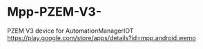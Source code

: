 # Mpp-PZEM-V3-
PZEM V3 device for AutomationManagerIOT https://play.google.com/store/apps/details?id=mpp.android.wemo
